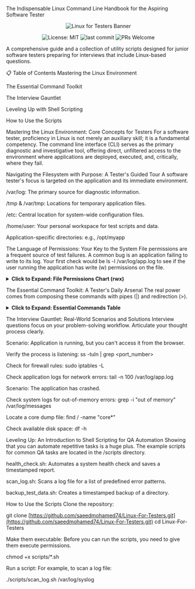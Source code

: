 The Indispensable Linux Command Line Handbook for the Aspiring Software Tester
<p align="center">
<img src="https://www.google.com/search?q=https://placehold.co/600x200/2d3748/ffffff%3Ftext%3DLinux%2Bfor%2BTesters%26font%3Draleway" alt="Linux for Testers Banner"/>
</p>

<p align="center">
<img src="https://www.google.com/search?q=https://img.shields.io/badge/License-MIT-blue.svg" alt="License: MIT">
<img src="https://www.google.com/search?q=https://img.shields.io/github/last-commit/saeedmohamed74/Linux-For-Testers" alt="last commit">
<img src="https://www.google.com/search?q=https://img.shields.io/badge/PRs-welcome-brightgreen.svg" alt="PRs Welcome">
</p>

A comprehensive guide and a collection of utility scripts designed for junior software testers preparing for interviews that include Linux-based questions.

📋 Table of Contents
Mastering the Linux Environment

The Essential Command Toolkit

The Interview Gauntlet

Leveling Up with Shell Scripting

How to Use the Scripts

Mastering the Linux Environment: Core Concepts for Testers
For a software tester, proficiency in Linux is not merely an auxiliary skill; it is a fundamental competency. The command line interface (CLI) serves as the primary diagnostic and investigative tool, offering direct, unfiltered access to the environment where applications are deployed, executed, and, critically, where they fail.

Navigating the Filesystem with Purpose: A Tester's Guided Tour
A software tester's focus is targeted on the application and its immediate environment.

/var/log: The primary source for diagnostic information.

/tmp & /var/tmp: Locations for temporary application files.

/etc: Central location for system-wide configuration files.

/home/user: Your personal workspace for test scripts and data.

Application-specific directories: e.g., /opt/myapp

The Language of Permissions: Your Key to the System
File permissions are a frequent source of test failures. A common bug is an application failing to write to its log. Your first check would be ls -l /var/log/app.log to see if the user running the application has write (w) permissions on the file.

<details>
<summary><strong>Click to Expand: File Permissions Chart (rwx)</strong></summary>

Octal Value

Binary Representation

Permissions (rwx)

Description

0

000

---

No permissions

1

001

--x

Execute only

2

010

-w-

Write only

3

011

-wx

Write and execute

4

100

r--

Read only

5

101

r-x

Read and execute

6

110

rw-

Read and write

7

111

rwx

Read, write, and execute

</details>

The Essential Command Toolkit: A Tester's Daily Arsenal
The real power comes from composing these commands with pipes (|) and redirection (>).

<details>
<summary><strong>Click to Expand: Essential Commands Table</strong></summary>

Command

Common Usage

QA Use Case

ls

ls -lath

List all files with details, human-readable sizes, sorted by most recently modified.

grep

grep -i -C 3 "error" app.log

Search for "error" (case-insensitive) in app.log and show 3 lines of context around each match.

tail

tail -f /var/log/messages

Watch a system log file in real-time to see new entries as they are written.

find

find . -name "*.xml"

Find all files with the .xml extension in the current directory and its subdirectories.

ps

ps aux | grep "java"

List all running processes and filter the list to show only those related to "java".

top

top (then press 'P' or 'M')

Get a real-time view of system processes, sorted by CPU or Memory usage to identify resource hogs.

df

df -h

Quickly check the available disk space on all mounted partitions to prevent test failures.

du

du -sh /data/logs

Check the total size of a specific log directory to see if it needs cleaning up.

ss

ss -tuln | grep 8080

Check if any process is listening on TCP port 8080, verifying a web server has started correctly.

curl

curl http://localhost:8080/health

Perform a basic health check on a local web service to see if it's responding.

kill

kill -15 12345

Send a graceful shutdown signal (SIGTERM). Use kill -9 (SIGKILL) as a last resort.

tar

tar -czvf results.tar.gz ./results

Create a compressed archive of the results directory for sharing or backup.

</details>

The Interview Gauntlet: Real-World Scenarios and Solutions
Interview questions focus on your problem-solving workflow. Articulate your thought process clearly.

Scenario: Application is running, but you can't access it from the browser.

Verify the process is listening: ss -tuln | grep <port_number>

Check for firewall rules: sudo iptables -L

Check application logs for network errors: tail -n 100 /var/log/app.log

Scenario: The application has crashed.

Check system logs for out-of-memory errors: grep -i "out of memory" /var/log/messages

Locate a core dump file: find / -name "core*"

Check available disk space: df -h

Leveling Up: An Introduction to Shell Scripting for QA Automation
Showing that you can automate repetitive tasks is a huge plus. The example scripts for common QA tasks are located in the /scripts directory.

health_check.sh: Automates a system health check and saves a timestamped report.

scan_log.sh: Scans a log file for a list of predefined error patterns.

backup_test_data.sh: Creates a timestamped backup of a directory.

How to Use the Scripts
Clone the repository:

git clone [https://github.com/saeedmohamed74/Linux-For-Testers.git](https://github.com/saeedmohamed74/Linux-For-Testers.git)
cd Linux-For-Testers

Make them executable: Before you can run the scripts, you need to give them execute permissions.

chmod +x scripts/*.sh

Run a script: For example, to scan a log file:

./scripts/scan_log.sh /var/log/syslog
